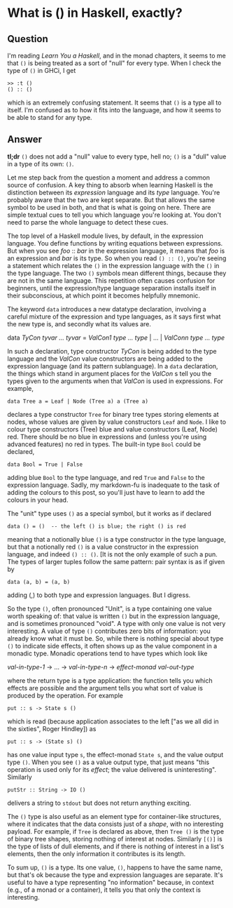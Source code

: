 
# What is () in Haskell, exactly?

## Question
        
I'm reading _Learn You a Haskell_, and in the monad chapters, it seems to me that `()` is being treated as a sort of "null" for every type. When I check the type of `()` in GHCi, I get

    >> :t ()
    () :: ()
    

which is an extremely confusing statement. It seems that `()` is a type all to itself. I'm confused as to how it fits into the language, and how it seems to be able to stand for any type.

## Answer
        
**tl;dr** `()` does not add a "null" value to every type, hell no; `()` is a "dull" value in a type of its own: `()`.

Let me step back from the question a moment and address a common source of confusion. A key thing to absorb when learning Haskell is the distinction between its _expression_ language and its _type_ language. You're probably aware that the two are kept separate. But that allows the same symbol to be used in both, and that is what is going on here. There are simple textual cues to tell you which language you're looking at. You don't need to parse the whole language to detect these cues.

The top level of a Haskell module lives, by default, in the expression language. You define functions by writing equations between expressions. But when you see _foo_ :: _bar_ in the expression language, it means that _foo_ is an expression and _bar_ is its type. So when you read `() :: ()`, you're seeing a statement which relates the `()` in the expression language with the `()` in the type language. The two `()` symbols mean different things, because they are not in the same language. This repetition often causes confusion for beginners, until the expression/type language separation installs itself in their subconscious, at which point it becomes helpfully mnemonic.

The keyword `data` introduces a new datatype declaration, involving a careful mixture of the expression and type languages, as it says first what the new type is, and secondly what its values are.

data _TyCon tyvar ... tyvar_ = _ValCon1 type ... type_ |  ...  | _ValConn type ... type_

In such a declaration, type constructor _TyCon_ is being added to the type language and the _ValCon_ value constructors are being added to the expression language (and its pattern sublanguage). In a `data` declaration, the things which stand in argument places for the _ValCon_ s tell you the types given to the arguments when that _ValCon_ is used in expressions. For example,

    data Tree a = Leaf | Node (Tree a) a (Tree a)
    

declares a type constructor `Tree` for binary tree types storing elements at nodes, whose values are given by value constructors `Leaf` and `Node`. I like to colour type constructors (Tree) blue and value constructors (Leaf, Node) red. There should be no blue in expressions and (unless you're using advanced features) no red in types. The built-in type `Bool` could be declared,

    data Bool = True | False
    

adding blue `Bool` to the type language, and red `True` and `False` to the expression language. Sadly, my markdown-fu is inadequate to the task of adding the colours to this post, so you'll just have to learn to add the colours in your head.

The "unit" type uses `()` as a special symbol, but it works as if declared

    data () = ()  -- the left () is blue; the right () is red
    

meaning that a notionally blue `()` is a type constructor in the type language, but that a notionally red `()` is a value constructor in the expression language, and indeed `() :: ()`. \[It is not the only example of such a pun. The types of larger tuples follow the same pattern: pair syntax is as if given by

    data (a, b) = (a, b)
    

adding (,) to both type and expression languages. But I digress.

So the type `()`, often pronounced "Unit", is a type containing one value worth speaking of: that value is written `()` but in the expression language, and is sometimes pronounced "void". A type with only one value is not very interesting. A value of type `()` contributes zero bits of information: you already know what it must be. So, while there is nothing special about type `()` to indicate side effects, it often shows up as the value component in a monadic type. Monadic operations tend to have types which look like

_val-in-type-1_ -> ... -\> _val-in-type-n_ -\> _effect-monad val-out-type_

where the return type is a type application: the function tells you which effects are possible and the argument tells you what sort of value is produced by the operation. For example

    put :: s -> State s ()
    

which is read (because application associates to the left \["as we all did in the sixties", Roger Hindley\]) as

    put :: s -> (State s) ()
    

has one value input type `s`, the effect-monad `State s`, and the value output type `()`. When you see `()` as a value output type, that just means "this operation is used only for its _effect_; the value delivered is uninteresting". Similarly

    putStr :: String -> IO ()
    

delivers a string to `stdout` but does not return anything exciting.

The `()` type is also useful as an element type for container-like structures, where it indicates that the data consists just of a _shape_, with no interesting payload. For example, if `Tree` is declared as above, then `Tree ()` is the type of binary tree shapes, storing nothing of interest at nodes. Similarly `[()]` is the type of lists of dull elements, and if there is nothing of interest in a list's elements, then the only information it contributes is its length.

To sum up, `()` is a type. Its one value, `()`, happens to have the same name, but that's ok because the type and expression languages are separate. It's useful to have a type representing "no information" because, in context (e.g., of a monad or a container), it tells you that only the context is interesting.
